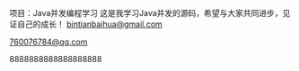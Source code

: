 项目：Java并发编程学习
这是我学习Java并发的源码，希望与大家共同进步，见证自己的成长！
bintianbaihua@gmail.com

760076784@qq.com


8888888888888888888
